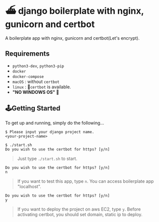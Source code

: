 # ⛴ django boilerplate with nginx, gunicorn and certbot
A boilerplate app with nginx, gunicorn and certbot(Let's encrypt).

## Requirements
* `python3-dev`, `python3-pip`
* `docker`
* `docker-compose`
* `macOS` : without `certbot`
* `linux` : 🤖`certbot` is available.
* **"NO WINDOWS OS" 👋**

## 🕹Getting Started
To get up and running, simply do the following...
```
$ Please input your django project name.
<your-project-name>
```
```
$ ./start.sh
Do you wish to use the certbot for https? [y/n]
```
> Just type `./start.sh` to start.

```
Do you wish to use the certbot for https? [y/n]
n
```
> If you want to test this app, type `n`. You can access boilerplate app "localhost".


```
Do you wish to use the certbot for https? [y/n]
y
```
> If you want to deploy the project on aws EC2, type `y`. Before activating certbot, you should set domain, static ip to deploy.